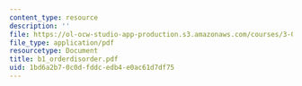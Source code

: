 ```yaml
---
content_type: resource
description: ''
file: https://ol-ocw-studio-app-production.s3.amazonaws.com/courses/3-014-materials-laboratory-fall-2006/1bd6a2b70c0dfddcedb4e0ac61d7df75_b1_orderdisorder.pdf
file_type: application/pdf
resourcetype: Document
title: b1_orderdisorder.pdf
uid: 1bd6a2b7-0c0d-fddc-edb4-e0ac61d7df75
---
```

